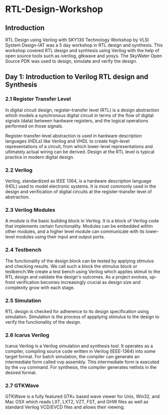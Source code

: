 # RTL-Design-Workshop

## Introduction
RTL Design using Verilog with SKY130 Technology Workshop by VLSI System Design-IAT was a 5 day workshop in RTL design and synthesis. This workshop covered RTL design and synhtesis using Verilog with the help of open source tools such as iverilog, gtkwave and yosys. The SkyWater Open Source PDK was used to design, simulate and verify the design. 

## Day 1: Introduction to Verilog RTL design and Synthesis

### 2.1 Register Transfer Level
In digital circuit design, register-transfer level (RTL) is a design abstraction which models a synchronous digital circuit in terms of the flow of digital signals (data) between hardware registers, and the logical operations performed on those signals.

Register-transfer-level abstraction is used in hardware description languages (HDLs) like Verilog and VHDL to create high-level representations of a circuit, from which lower-level representations and ultimately actual wiring can be derived. Design at the RTL level is typical practice in modern digital design.

### 2.2 Verilog
Verilog, standardized as IEEE 1364, is a hardware description language (HDL) used to model electronic systems. It is most commonly used in the design and verification of digital circuits at the register-transfer level of abstraction.

### 2.3 Verilog Modules
A module is the basic building block in Verilog. It is a block of Verilog code that implements certain functionality. Modules can be embedded within other modules, and a higher level module can communicate with its lower-level modules using their input and output ports.

### 2.4 Testbench
The functionality of the design block can be tested by applying stimulus and checking results. We call such a block the stimulus block or testbench.We create a test bench using Verilog which applies stimuli to the RTL design and validate the design's outcomes. As a project evolves, up-front verification becomes increasingly crucial as design size and complexity grow with each stage.

### 2.5 Simulation
RTL design is checked for adherence to its design specification using simulation. Simulation is the process of appplying stimulus to the design to verify the functionality of the design.

### 2.6 Icarus Verilog
Icarus Verilog is a Verilog simulation and synthesis tool. It operates as a compiler, compiling source code written in Verilog (IEEE-1364) into some target format. For batch simulation, the compiler can generate an intermediate form called vvp assembly. This intermediate form is executed by the `vvp` command. For synthesis, the compiler generates netlists in the desired format.

### 2.7 GTKWave
GTKWave is a fully featured GTK+ based wave viewer for Unix, Win32, and Mac OSX which reads LXT, LXT2, VZT, FST, and GHW files as well as standard Verilog VCD/EVCD files and allows their viewing. 
